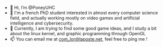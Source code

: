 - 👋 Hi, I’m @PoneyUHC
- 👀 I'm a french PhD student interested in almost every computer science field, and actually working mostly on video games and artificial intelligence and cybersecurity.
- 🌱 Currently, I am trying to find some good game ideas, and I study a bit about the linux kernel, and graphic programming through OpenGL
- 📫 You can email me at com_lor@laposte.net, feel free to ping me !

<!---
RobertL31/RobertL31 is a ✨ special ✨ repository because its `README.md` (this file) appears on your GitHub profile.
You can click the Preview link to take a look at your changes.
--->
